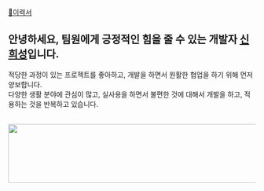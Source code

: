 [📄이력서](https://www.rallit.com/resumes/1308132@red27856374/%EC%8B%A0%ED%9D%AC%EC%84%B1)
## 안녕하세요, 팀원에게 긍정적인 힘을 줄 수 있는 개발자 [신희성](https://huise0ng.github.io/siniseong_site/)입니다.

적당한 과정이 있는 프로젝트를 좋아하고, 개발을 하면서 원활한 협업을 하기 위해 먼저 양보합니다.<br>
다양한 생활 분야에 관심이 많고, 실사용을 하면서 불편한 것에 대해서 개발을 하고, 적용하는 것을 반복하고 있습니다. 


    
<br>



<a href="https://github.com/devxb/gitanimals">
  <img
    src="https://render.gitanimals.org/lines/huise0ng"
    width="600"
    height="120"
  />
</a>
  
  


